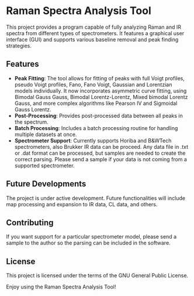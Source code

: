# Raman Spectra Analysis Tool

This project provides a program capable of fully analyzing Raman and IR spectra from different types of spectrometers. It features a graphical user interface (GUI) and supports various baseline removal and peak finding strategies.

## Features

- **Peak Fitting**: The tool allows for fitting of peaks with full Voigt profiles, pseudo Voigt profiles, Fano, Fano Voigt, Gaussian and Lorentzian models individually. It now incorporates asymmetric curve fitting, using Bimodal Gauss Gauss, Bimodal Lorentz-Lorentz, Mixed bimodal Lorentz Gauss, and more complex algorithms like Pearson IV and Sigmoidal Gauss Lorentz.
- **Post-Processing**: Provides post-processed data between all peaks in the spectrum.
- **Batch Processing**: Includes a batch processing routine for handling multiple datasets at once.
- **Spectrometer Support**: Currently supports Horiba and B&WTech spectrometers, also Brukker IR data can be proceed. Any data file in .txt or .dat format can be processed, but samples are needed to create the correct parsing. Please send a sample if your data is not coming from a supported spectrometer.

## Future Developments

The project is under active development. Future functionalities will include map processing and expansion to IR data, CL data, and others.

## Contributing

If you want support for a particular spectrometer model, please send a sample to the author so the parsing can be included in the software.

## License

This project is licensed under the terms of the GNU General Public License.

Enjoy using the Raman Spectra Analysis Tool!
